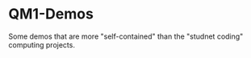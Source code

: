 # QM1-Demos

Some demos that are more "self-contained" than the "studnet coding" computing projects.


